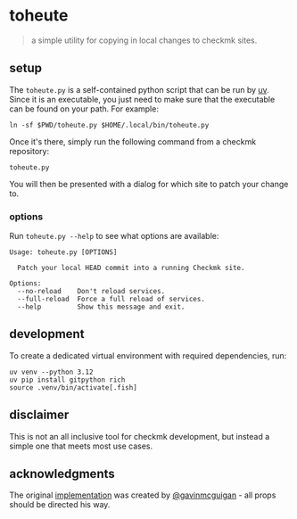 # toheute

> a simple utility for copying in local changes to checkmk sites.

## setup

The `toheute.py` is a self-contained python script that can be run by [uv](https://github.com/astral-sh/uv). Since it is an executable, you just need to make sure that the executable can be found on your path. For example:

```console
ln -sf $PWD/toheute.py $HOME/.local/bin/toheute.py
```

Once it's there, simply run the following command from a checkmk repository:

```console
toheute.py
```

You will then be presented with a dialog for which site to patch your change to.

### options

Run `toheute.py --help` to see what options are available:

```console
Usage: toheute.py [OPTIONS]

  Patch your local HEAD commit into a running Checkmk site.

Options:
  --no-reload    Don't reload services.
  --full-reload  Force a full reload of services.
  --help         Show this message and exit.
```

## development

To create a dedicated virtual environment with required dependencies, run:

```console
uv venv --python 3.12
uv pip install gitpython rich
source .venv/bin/activate[.fish]
```

## disclaimer

This is not an all inclusive tool for checkmk development, but instead a simple one that meets most use cases.

## acknowledgments

The original [implementation](https://github.com/gavinmcguigan/ToHeute) was created by [@gavinmcguigan](https://github.com/gavinmcguigan) - all props should be directed his way.
